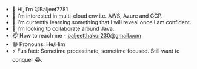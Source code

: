 - 👋 Hi, I’m @Baljeet7781
- 👀 I’m interested in multi-cloud env i.e. AWS, Azure and GCP.
- 🌱 I’m currently learning something that I will reveal once I am confident.
- 💞️ I’m looking to collaborate around Java.
- 📫 How to reach me - baljeetthakur230@gmail.com
- 😄 Pronouns: He/Him
- ⚡ Fun fact: Sometime procastinate, sometime focused. Still want to conquer 😂. 

<!---
Baljeet7781/Baljeet7781 is a ✨ special ✨ repository because its `README.md` (this file) appears on your GitHub profile.
You can click the Preview link to take a look at your changes.
--->
